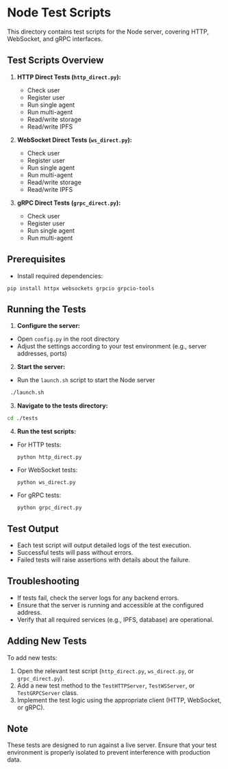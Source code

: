 # Node Test Scripts

This directory contains test scripts for the Node server, covering HTTP, WebSocket, and gRPC interfaces.

## Test Scripts Overview

1. **HTTP Direct Tests (`http_direct.py`):**
   - Check user
   - Register user
   - Run single agent
   - Run multi-agent
   - Read/write storage
   - Read/write IPFS

2. **WebSocket Direct Tests (`ws_direct.py`):**
   - Check user
   - Register user
   - Run single agent
   - Run multi-agent
   - Read/write storage
   - Read/write IPFS

3. **gRPC Direct Tests (`grpc_direct.py`):**
   - Check user
   - Register user
   - Run single agent
   - Run multi-agent

## Prerequisites
- Install required dependencies:
```
pip install httpx websockets grpcio grpcio-tools
```

## Running the Tests

1. **Configure the server:**
 - Open `config.py` in the root directory
 - Adjust the settings according to your test environment (e.g., server addresses, ports)

2. **Start the server:**
 - Run the `launch.sh` script to start the Node server

```bash
 ./launch.sh
```
3. **Navigate to the tests directory:**
```bash
cd ./tests
```
4. **Run the test scripts:**

- For HTTP tests:
  ```
  python http_direct.py
  ```

- For WebSocket tests:
  ```
  python ws_direct.py
  ```

- For gRPC tests:
  ```
  python grpc_direct.py
  ```

## Test Output

- Each test script will output detailed logs of the test execution.
- Successful tests will pass without errors.
- Failed tests will raise assertions with details about the failure.

## Troubleshooting

- If tests fail, check the server logs for any backend errors.
- Ensure that the server is running and accessible at the configured address.
- Verify that all required services (e.g., IPFS, database) are operational.

## Adding New Tests

To add new tests:
1. Open the relevant test script (`http_direct.py`, `ws_direct.py`, or `grpc_direct.py`).
2. Add a new test method to the `TestHTTPServer`, `TestWSServer`, or `TestGRPCServer` class.
3. Implement the test logic using the appropriate client (HTTP, WebSocket, or gRPC).

## Note

These tests are designed to run against a live server. Ensure that your test environment is properly isolated to prevent interference with production data.